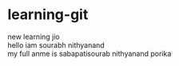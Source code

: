 # learning-git
new learning jio
<br>
hello iam sourabh nithyanand 
<br>
my full anme is sabapatisourab nithyanand porika
